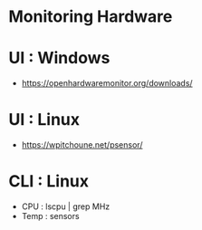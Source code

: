 # Monitoring Hardware 

# UI : Windows 
- https://openhardwaremonitor.org/downloads/

# UI : Linux 
- https://wpitchoune.net/psensor/

# CLI : Linux
- CPU : lscpu | grep MHz
- Temp : sensors
